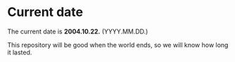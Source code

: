 # Current date

The current date is **2004.10.22.** (YYYY.MM.DD.)

This repository will be good when the world ends, so we will know how long it lasted.